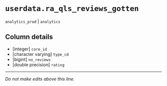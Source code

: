 # `userdata.ra_qls_reviews_gotten`
`analytics_prod` | `analytics`

## Column details
* [integer]   `core_id`
* [character varying] `type_cd`
* [bigint]    `no_reviews`
* [double precision] `rating`

-------------------------------------------------------------------------------
*Do not make edits above this line.*
